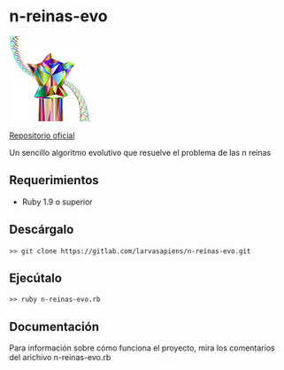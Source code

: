 # n-reinas-evo
![Logo n-reinas-evo](logo.png) 

[Repositorio oficial](https://gitlab.com/larvasapiens/n-reinas-evo)

Un sencillo algoritmo evolutivo que resuelve el problema de las n reinas

## Requerimientos

* Ruby 1.9 o superior

## Descárgalo

```
>> git clone https://gitlab.com/larvasapiens/n-reinas-evo.git
```

## Ejecútalo

```
>> ruby n-reinas-evo.rb
```

## Documentación

Para información sobre cómo funciona el proyecto, mira los comentarios del arichivo n-reinas-evo.rb